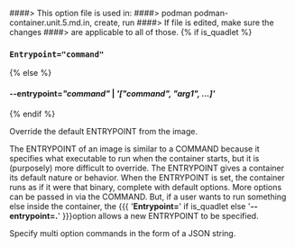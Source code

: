 ####> This option file is used in:
####>   podman podman-container.unit.5.md.in, create, run
####> If file is edited, make sure the changes
####> are applicable to all of those.
{% if is_quadlet %}
### `Entrypoint="command"`
{% else %}
#### **--entrypoint**=*"command"* | *'["command", "arg1", ...]'*
{% endif %}

Override the default ENTRYPOINT from the image.

The ENTRYPOINT of an image is similar to a COMMAND
because it specifies what executable to run when the container starts, but it is
(purposely) more difficult to override. The ENTRYPOINT gives a container its
default nature or behavior. When the ENTRYPOINT is set, the
container runs as if it were that binary, complete with default options. More options can be
passed in via the COMMAND. But, if a user wants to run
something else inside the container, the {{{ '**Entrypoint=**' if is_quadlet else '**--entrypoint=.**' }}}option allows a new
ENTRYPOINT to be specified.

Specify multi option commands in the form of a JSON string.
